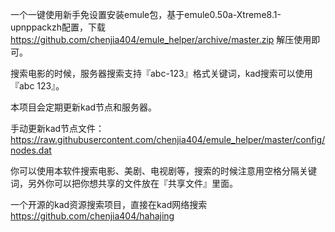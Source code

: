 一个一键使用新手免设置安装emule包，基于emule0.50a-Xtreme8.1-upnppackzh配置，下载 https://github.com/chenjia404/emule_helper/archive/master.zip 解压使用即可。

搜索电影的时候，服务器搜索支持『abc-123』格式关键词，kad搜索可以使用『abc 123』。

本项目会定期更新kad节点和服务器。

手动更新kad节点文件：https://raw.githubusercontent.com/chenjia404/emule_helper/master/config/nodes.dat

你可以使用本软件搜索电影、美剧、电视剧等，搜索的时候注意用空格分隔关键词，另外你可以把你想共享的文件放在『共享文件』里面。

一个开源的kad资源搜索项目，直接在kad网络搜索 https://github.com/chenjia404/hahajing